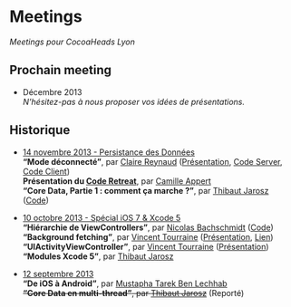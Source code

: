 # Meetings

_Meetings pour CocoaHeads Lyon_

## Prochain meeting

- Décembre 2013  
  _N’hésitez-pas à nous proposer vos idées de présentations._


## Historique

 - [14 novembre 2013 - Persistance des Données](https://github.com/CocoaHeadsLyon/meetings/tree/master/2013-11)  
  **“Mode déconnecté”**, par [Claire Reynaud](https://www.twitter.com/ClaireReynaud)  ([Présentation](http://www.slideshare.net/creynaud/cocoaheads-lyon-comment-faire-des-applications), [Code Server](https://github.com/creynaud/notes-server), [Code Client](https://github.com/creynaud/notes-iphone-app))  
  **Présentation du [Code Retreat](https://twitter.com/CodeRetreatLyon)**, par [Camille Appert](http://cappert.com)  
  **“Core Data, Partie 1 : comment ça marche ?”**, par [Thibaut Jarosz](https://twitter.com/ThibautJarosz) ([Code](https://github.com/CocoaHeadsLyon/CocoaNews))  

 - [10 octobre 2013 - Spécial iOS 7 & Xcode 5](https://github.com/CocoaHeadsLyon/meetings/tree/master/2013-10)  
  **“Hiérarchie de ViewControllers”**, par [Nicolas Bachschmidt](https://www.twitter.com/baarde) ([Code](https://github.com/CocoaHeadsLyon/Container-View-Controllers-iOS7))  
  **“Background fetching”**, par [Vincent Tourraine](https://www.twitter.com/vtourraine) ([Présentation](https://speakerdeck.com/vtourraine/ios-7-background-fetching-cocoaheads-lyon-octobre-2013), [Lien](http://www.vtourraine.net/blog/ios-7-background-fetching))  
  **“UIActivityViewController”**, par [Vincent Tourraine](https://www.twitter.com/vtourraine) ([Présentation](https://speakerdeck.com/vtourraine/activity-view-controller-cocoaheads-lyon-octobre-2013))  
  **“Modules Xcode 5”**, par [Thibaut Jarosz](https://twitter.com/thibautjarosz)  

 - [12 septembre 2013](https://github.com/CocoaHeadsLyon/meetings/tree/master/2013-09)  
   **“De iOS à Android”**, par [Mustapha Tarek Ben Lechhab](https://www.twitter.com/nsdeveloppeur)  
   ~~**“Core Data en multi-thread”**,  par [Thibaut Jarosz](https://www.twitter.com/thibautjarosz)~~ (Reporté)
